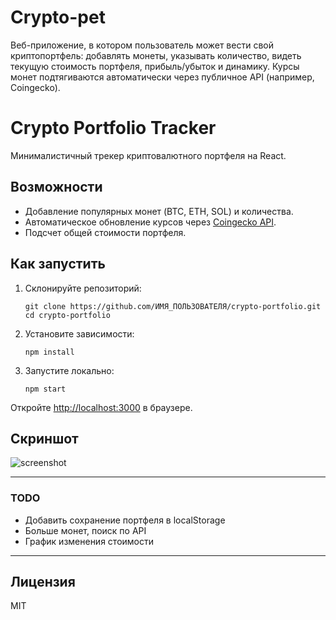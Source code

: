 # Crypto-pet
Веб-приложение, в котором пользователь может вести свой криптопортфель: добавлять монеты, указывать количество, видеть текущую стоимость портфеля, прибыль/убыток и динамику. Курсы монет подтягиваются автоматически через публичное API (например, Coingecko).
# Crypto Portfolio Tracker

Минималистичный трекер криптовалютного портфеля на React.

## Возможности

- Добавление популярных монет (BTC, ETH, SOL) и количества.
- Автоматическое обновление курсов через [Coingecko API](https://coingecko.com).
- Подсчет общей стоимости портфеля.

## Как запустить

1. Склонируйте репозиторий:
   ```
   git clone https://github.com/ИМЯ_ПОЛЬЗОВАТЕЛЯ/crypto-portfolio.git
   cd crypto-portfolio
   ```
2. Установите зависимости:
   ```
   npm install
   ```
3. Запустите локально:
   ```
   npm start
   ```

Откройте [http://localhost:3000](http://localhost:3000) в браузере.

## Скриншот

![screenshot](screenshot.png)

---

### TODO

- Добавить сохранение портфеля в localStorage
- Больше монет, поиск по API
- График изменения стоимости

---

## Лицензия

MIT
